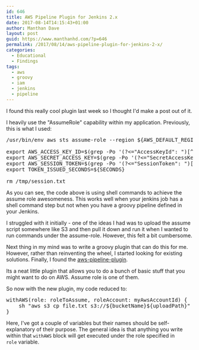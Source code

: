 ```yaml
---
id: 646
title: AWS Pipeline Plugin for Jenkins 2.x
date: 2017-08-14T14:15:43+01:00
author: Manthan Dave
layout: post
guid: https://www.manthanhd.com/?p=646
permalink: /2017/08/14/aws-pipeline-plugin-for-jenkins-2-x/
categories:
  - Educational
  - Findings
tags:
  - aws
  - groovy
  - iam
  - jenkins
  - pipeline
---
```

I found this really cool plugin last week so I thought I'd make a post out of it.

I heavily use the "AssumeRole" capability within my application. Previously, this is what I used:
<pre class="lang:sh decode:true">/usr/bin/env aws sts assume-role --region ${AWS_DEFAULT_REGION} --role-arn ${CROSS_ACCOUNT_ROLE} --role-session-name "AssumedSession" &gt; /tmp/tmp.txt

export AWS_ACCESS_KEY_ID=$(grep -Po '(?&lt;="AccessKeyId": ")[^"]*' /tmp/session.txt | tr -d '\n')
export AWS_SECRET_ACCESS_KEY=$(grep -Po '(?&lt;="SecretAccessKey": ")[^"]*' /tmp/session.txt | tr -d '\n')
export AWS_SESSION_TOKEN=$(grep -Po '(?&lt;="SessionToken": ")[^"]*' /tmp/session.txt | tr -d '\n')
export TOKEN_ISSUED_SECONDS=${SECONDS}

rm /tmp/session.txt</pre>
As you can see, the code above is using shell commands to achieve the assume role awesomeness. This works well when your jenkins job has a shell command step but not when you have a groovy pipeline defined in your Jenkins.

I struggled with it initially - one of the ideas I had was to upload the assume script somewhere like S3 and then pull it down and run it when I wanted to run commands under the assume-role. However, this felt a bit cumbersome.

Next thing in my mind was to write a groovy plugin that can do this for me. However, rather than reinventing the wheel, I started looking for existing solutions. Finally, I found the <a href="https://wiki.jenkins.io/display/JENKINS/Pipeline+AWS+Plugin">aws-pipeline-plugin</a>.

Its a neat little plugin that allows you to do a bunch of basic stuff that you might want to do on AWS. Assume role is one of them.

So now with the new plugin, my code reduced to:
<pre class="lang:default decode:true ">withAWS(role: roleToAssume, roleAccount: myAwsAccountId) {
    sh "aws s3 cp file.txt s3://${bucketName}${uploadPath}"
}</pre>
Here, I've got a couple of variables but their names should be self-explanatory of their purpose. The general idea is that anything you write within that <code>withAWS</code> block will get executed under the role specified in <code>role</code> variable.
